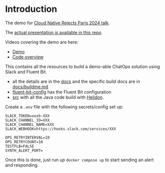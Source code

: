 # Introduction

The demo for [Cloud Native Rejects Paris 2024 talk](https://cfp.cloud-native.rejekts.io/cloud-native-rejekts-eu-paris-2024/talk/review/PP8T37LPQUSTTRWBXVCHFJSSKDM9B98J).

The [actual presentation is available in this repo](./docs/Fluent_Bit_for_ChatOps-Cloud_Native_Rejekts_EU_2024.pdf).

Videos covering the demo are here:

* [Demo](https://chronosphere-io.zoom.us/rec/share/acwg8ZR0Laoj7p9GlzBWSmJRTEXoNlGicYIxNPNKvVsey6NvtU44oiReTbmHKWMf.8GMEIpjA2d5pX5rZ?startTime=1710415864000&pwd=LGnKSo-mzFXroR5H04BcVUmoWRFzge4f)
* [Code overview](https://chronosphere-io.zoom.us/rec/share/acwg8ZR0Laoj7p9GlzBWSmJRTEXoNlGicYIxNPNKvVsey6NvtU44oiReTbmHKWMf.8GMEIpjA2d5pX5rZ?startTime=1710416213000&pwd=LGnKSo-mzFXroR5H04BcVUmoWRFzge4f)

This contains all the resources to build a demo-able ChatOps solution using Slack and Fluent Bit.

* all the details are in the [docs](./docs/readme.md) and the specific build docs are in [docs/buildme.md](./docs/buildme.md)
* [fluent-bit-config](./fluent-bit-config/) has the Fluent Bit configuration
* [src](./src/) with all the Java code build with [Helidon](https://helidon.io/).

Create a `.env` file with the following secrets/config set up:

```shell
SLACK_TOKEN=xoxb-XXX
SLACK_CHANNEL_ID=XXX
SLACK_CHANNEL_NAME=XXX
SLACK_WEBHOOK=https://hooks.slack.com/services/XXX

OPS_RETRYINTERVAL=10
OPS_RETRYCOUNT=18
TESTFLB=FALSE
SYNTH_ALERT_PORT=
```

Once this is done, just run up `docker compose up` to start sending an alert and responding.
